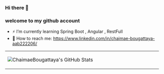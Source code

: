 ###  Hi there 👋
###  welcome to my github account
- ⚡ I’m currently learning Spring Boot , Angular , RestFull 
- 💬 How to reach me: https://www.linkedin.com/in/chaimae-bougattaya-aab222206/

<table width="800px">
<tr>

<td valign="top" width="40%">
  
![ChaimaeBougattaya's GitHub Stats](https://github-readme-stats.vercel.app/api?username=ChaimaeBougattaya&show_icons=true&hide_border=true&icon_color=586069&title_color=a0a9af)

</td>

<!--
**ChaimaeBougattaya/ChaimaeBougattaya** is a ✨ _special_ ✨ repository because its `README.md` (this file) appears on your GitHub profile.

Here are some ideas to get you started:

- 🔭 I’m currently working on ...
- 🌱 I’m currently learning ...
- 👯 I’m looking to collaborate on ...
- 🤔 I’m looking for help with ...
- 💬 Ask me about ...
- 📫 How to reach me: ...
- 😄 Pronouns: ...
- ⚡ Fun fact: ...

- 🔭 I’m currently working on a new project : "Creation of a expert system for covid19 diagnosis" 
-->
